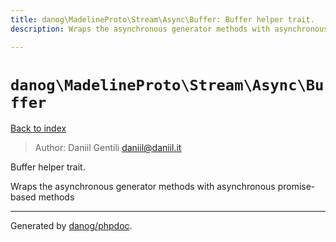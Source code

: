 ```yaml
---
title: danog\MadelineProto\Stream\Async\Buffer: Buffer helper trait.
description: Wraps the asynchronous generator methods with asynchronous promise-based methods

---
```

# `danog\MadelineProto\Stream\Async\Buffer`
[Back to index](../../../../index.md)

> Author: Daniil Gentili <daniil@daniil.it>  
  

Buffer helper trait.  

Wraps the asynchronous generator methods with asynchronous promise-based methods


---
Generated by [danog/phpdoc](https://phpdoc.daniil.it).  